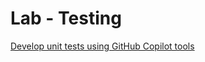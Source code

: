 # Lab - Testing

[Develop unit tests using GitHub Copilot tools](https://learn.microsoft.com/en-us/training/modules/develop-unit-tests-using-github-copilot-tools/)
